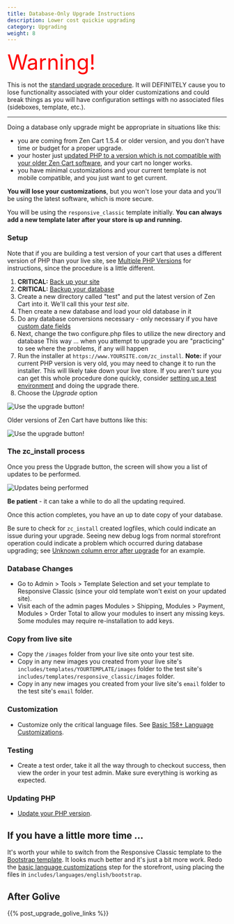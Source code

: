 ```yaml
---
title: Database-Only Upgrade Instructions
description: Lower cost quickie upgrading
category: Upgrading
weight: 8 
---
```


<font size="12" color="red">Warning!</font>

This is not the [standard upgrade procedure](/user/upgrading/detailed_upgrading/).  It will DEFINITELY cause you to lose functionality associated with your older customizations and could break things as you will have configuration settings with no associated files (sideboxes, template, etc.).  

<hr>

Doing a database only upgrade might be appropriate in situations like this:

- you are coming from Zen Cart 1.5.4 or older version, and you don't have time or budget for a proper upgrade.  
- your hoster just [updated PHP to a version which is not compatible with your older Zen Cart software](/user/first_steps/server_requirements/#php-version), and your cart no longer works.
- you have minimal customizations and your current template is not mobile compatible, and you just want to get current.

**You will lose your customizations**, but you won't lose your data and you'll be using the latest software, which is more secure. 

You will be using the `responsive_classic` template initially.  **You can always add a new template later after your store is up and running.**

### Setup 

Note that if you are building a test version of your cart that uses a different version of PHP than your live site, see [Multiple PHP Versions](/user/upgrading/multiple_php_versions/) for instructions, since the procedure is a little different. 

1.  **CRITICAL:** [Back up your site](/user/running/backup/#step-1-backup-your-files) 
2.  **CRITICAL:** [Backup your database](/user/running/backup/#step-2-backup-your-database)
3.  Create a new directory called "test" and put the latest version of Zen Cart into it. We'll call this your *test site*. 
4.  Then create a new database and load your old database in it
5.  Do any database conversions necessary - only necessary if you have [custom
 date fields](/user/upgrading/date_standardization/)
6.  Next, change the two configure.php files to utilize the new directory and
database  This way ... when you attempt to upgrade you are "practicing" to see
where the problems, if any will happen
7.  Run the installer at `https://www.YOURSITE.com/zc_install`.  **Note:** if your current PHP version is very old, you may need to change it to run the installer.  This will likely take down your live store.  If you aren't sure you can get this whole procedure done quickly, consider [setting up a test environment](/user/running/local_testing/) and doing the upgrade there. 
8.  Choose the *Upgrade* option

![Use the upgrade button!](/images/upgrade_button_210.png)

Older versions of Zen Cart have buttons like this: 

![Use the upgrade button!](/images/upgrade_button.png)

### The zc_install process 

Once you press the Upgrade button, the screen will show you a list of updates to be performed.

![Updates being performed](/images/full_db_upgrade.png)

**Be patient** - it can take a while to do all the updating required. 

Once this action completes, you have an up to date copy of your database.

Be sure to check for `zc_install` created logfiles, which could indicate an issue during your upgrade.  Seeing new debug logs from normal storefront operation could indicate a problem which occurred during database upgrading; see [Unknown column error after upgrade](/user/upgrading/unknown_column/) for an example.

### Database Changes

- Go to Admin > Tools > Template Selection and set your template to Responsive Classic (since your old template won't exist on your updated site).  
- Visit each of the admin pages Modules > Shipping, Modules > Payment, Modules > Order Total to allow your modules to insert any missing keys.   Some modules may require re-installation to add keys. 

### Copy from live site 
- Copy the `/images` folder from your live site onto your test site.
- Copy in any new images you created from your live site's `includes/templates/YOURTEMPLATE/images` folder to the test site's `includes/templates/responsive_classic/images` folder.
- Copy in any new images you created from your live site's `email` folder to the test site's `email` folder.


### Customization
- Customize only the critical language files. See [Basic 158+ Language Customizations](/user/languages/basic_158_language_customizations/).

### Testing 
- Create a test order, take it all the way through to checkout success, then view the order in your test admin.  Make sure everything is working as expected.

### Updating PHP 

- [Update your PHP version](/user/upgrading/php_version/).

## If you have a little more time ... 

It's worth your while to switch from the Responsive Classic template to the [Bootstrap template](/user/template/bootstrap/).  It looks much better and it's just a bit more work.  Redo the [basic language customizations](/user/languages/basic_158_language_customizations/) step for the storefront, using placing the files in `includes/languages/english/bootstrap`.

## After Golive 

{{% post_upgrade_golive_links %}}

